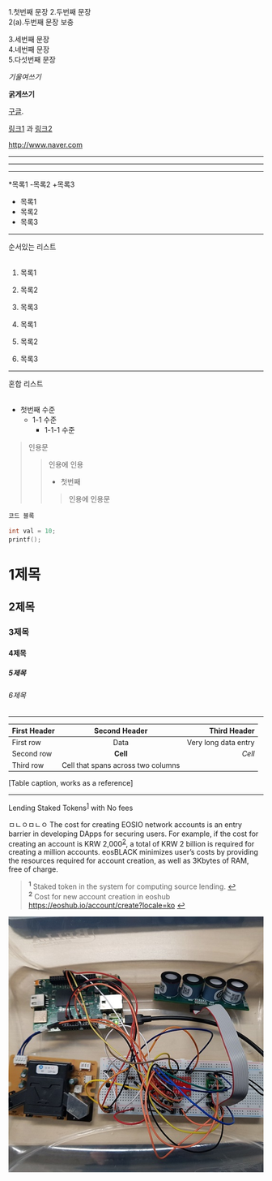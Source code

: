 1.첫번째 문장
2.두번째 문장  
2(a).두번째 문장 보충

3.세번째 문장  
4.네번째 문장  
5.다섯번째 문장

*기울여쓰기*

**굵게쓰기**

[구글](http://google.com "링크제목").

[링크1][1] 과 [링크2][2]

[1]: http://www.naver.com "네이버"
[2]: http://www.google.com "구글"

<http://www.naver.com>

---
***
___

*목록1
-목록2
+목록3

+ 목록1
+ 목록2
+ 목록3

---

순서있는 리스트
<br/>
<br/>

1. 목록1
2. 목록2
3. 목록3

1. 목록1
1. 목록2
1. 목록3

---

혼합 리스트
<br/>
<br/>

* 첫번째 수준  
   * 1-1 수준
     * 1-1-1 수준

> 인용문
>> 인용에 인용
>> * 첫번째 
>>> 인용에 인용문

~~~
코드 블록
~~~

```C
int val = 10;
printf();
```

# 1제목
## 2제목
### 3제목
#### 4제목
##### 5제목
###### 6제목

---

| First Header  | Second Header | Third Header         |
| :------------ | :-----------: | -------------------: |
| First row     | Data          | Very long data entry |
| Second row    | **Cell**      | *Cell*               |
| Third row     | Cell that spans across two columns  ||
[Table caption, works as a reference]

---

Lending Staked Tokens<sup id="a1">[1](#f1)</sup> with No fees

ㅁㄴㅇㅁㄴㅇ
The cost for creating EOSIO network accounts is an entry barrier in developing DApps for securing users. For example, if the cost for creating an account is KRW 2,000<sup id="a2">[2](#f2)</sup>, a total of KRW 2 billion is required for creating a million accounts. eosBLACK minimizes user’s costs by providing the resources required for account creation, as well as 3Kbytes of RAM, free of charge.

><b id="f1"><sup>1</sup></b> Staked token in the system for computing source lending. [↩](#a1)<br>
<b id="f2"><sup>2</sup></b> Cost for new account creation in eoshub https://eoshub.io/account/create?locale=ko [↩](#a2)<br>

![Instructure](https://github.com/Kelvin-IoT-2019-Summer/Project_UCSD/blob/bran/Instructure.jpg)


